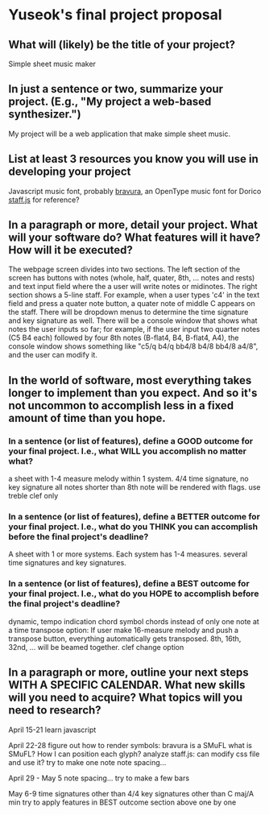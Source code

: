 # Yuseok's final project proposal

## What will (likely) be the title of your project?

Simple sheet music maker

## In just a sentence or two, summarize your project. (E.g., "My project a web-based synthesizer.")

My project will be a web application that make simple sheet music.

## List at least 3 resources you know you will use in developing your project

Javascript
music font, probably [bravura](https://github.com/steinbergmedia/bravura/releases), an OpenType music font for Dorico
[staff.js](https://github.com/instrumentbible/staff.js) for reference?

## In a paragraph or more, detail your project. What will your software do? What features will it have? How will it be executed?

The webpage screen divides into two sections. The left section of the screen has buttons with notes (whole, half, quater, 8th, ... notes and rests) and text input field where the a user will write notes or midinotes. The right section shows a 5-line staff. For example, when a user types 'c4' in the text field and press a quater note button, a quater note of middle C appears on the staff. There will be dropdown menus to determine the time signature and key signature as well. There will be a console window that shows what notes the user inputs so far; for example, if the user input two quarter notes (C5 B4 each) followed by four 8th notes (B-flat4, B4, B-flat4, A4), the console window shows something like "c5/q b4/q bb4/8 b4/8 bb4/8 a4/8", and the user can modify it. 

## In the world of software, most everything takes longer to implement than you expect. And so it's not uncommon to accomplish less in a fixed amount of time than you hope.

### In a sentence (or list of features), define a GOOD outcome for your final project. I.e., what WILL you accomplish no matter what?

a sheet with 1-4 measure melody within 1 system.
4/4 time signature, no key signature
all notes shorter than 8th note will be rendered with flags.
use treble clef only

### In a sentence (or list of features), define a BETTER outcome for your final project. I.e., what do you THINK you can accomplish before the final project's deadline?

A sheet with 1 or more systems. Each system has 1-4 measures.
several time signatures and key signatures.

### In a sentence (or list of features), define a BEST outcome for your final project. I.e., what do you HOPE to accomplish before the final project's deadline?

dynamic, tempo indication
chord symbol
chords instead of only one note at a time
transpose option: If user make 16-measure melody and push a transpose button, everything automatically gets transposed.
8th, 16th, 32nd, ... will be beamed together.
clef change option

## In a paragraph or more, outline your next steps WITH A SPECIFIC CALENDAR. What new skills will you need to acquire? What topics will you need to research?

April 15-21
learn javascript

April 22-28
figure out how to render symbols: bravura is a SMuFL what is SMuFL? How I can position each glyph?
analyze staff.js: can modify css file and use it?
try to make one note
note spacing...

April 29 - May 5
note spacing...
try to make a few bars

May 6-9
time signatures other than 4/4
key signatures other than C maj/A min
try to apply features in BEST outcome section above one by one